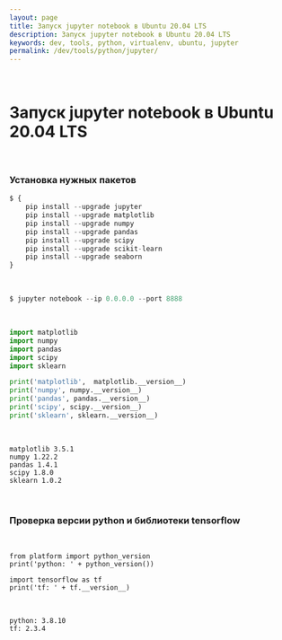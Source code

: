 ```yaml
---
layout: page
title: Запуск jupyter notebook в Ubuntu 20.04 LTS
description: Запуск jupyter notebook в Ubuntu 20.04 LTS
keywords: dev, tools, python, virtualenv, ubuntu, jupyter
permalink: /dev/tools/python/jupyter/
---
```


<br/>

# Запуск jupyter notebook в Ubuntu 20.04 LTS

<br/>

### Установка нужных пакетов

```python
$ {
    pip install --upgrade jupyter
    pip install --upgrade matplotlib
    pip install --upgrade numpy
    pip install --upgrade pandas
    pip install --upgrade scipy
    pip install --upgrade scikit-learn
    pip install --upgrade seaborn
}
```

<br/>

```python
$ jupyter notebook --ip 0.0.0.0 --port 8888
```

<br/>

```python
import matplotlib
import numpy
import pandas
import scipy
import sklearn

print('matplotlib',  matplotlib.__version__)
print('numpy', numpy.__version__)
print('pandas', pandas.__version__)
print('scipy', scipy.__version__)
print('sklearn', sklearn.__version__)
```

<br/>

```
matplotlib 3.5.1
numpy 1.22.2
pandas 1.4.1
scipy 1.8.0
sklearn 1.0.2
```

<br/>

### Проверка версии python и библиотеки tensorflow

<br/>

```
from platform import python_version
print('python: ' + python_version())

import tensorflow as tf
print('tf: ' + tf.__version__)
```

<br/>

```
python: 3.8.10
tf: 2.3.4
```
